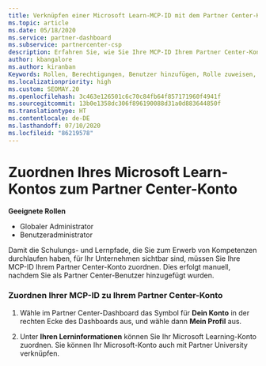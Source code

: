 ```yaml
---
title: Verknüpfen einer Microsoft Learn-MCP-ID mit dem Partner Center-Konto
ms.topic: article
ms.date: 05/18/2020
ms.service: partner-dashboard
ms.subservice: partnercenter-csp
description: Erfahren Sie, wie Sie Ihre MCP-ID Ihrem Partner Center-Konto zuordnen, damit für Ihr Unternehmen die Schulungs- und Lernpfade sichtbar sind, die Sie zum Erwerb von Kompetenzen durchlaufen haben.
author: kbangalore
ms.author: kiranban
Keywords: Rollen, Berechtigungen, Benutzer hinzufügen, Rolle zuweisen, Administrator, Agent, MCP-ID, Microsoft Learn
ms.localizationpriority: high
ms.custom: SEOMAY.20
ms.openlocfilehash: 3c463e126501c6c70c84fb64f857171960f4941f
ms.sourcegitcommit: 13b0e1358dc306f896190088d31a0d883644850f
ms.translationtype: HT
ms.contentlocale: de-DE
ms.lasthandoff: 07/10/2020
ms.locfileid: "86219578"
---
```

# <a name="associate-your-microsoft-learn-account-to-your-partner-center-account"></a>Zuordnen Ihres Microsoft Learn-Kontos zum Partner Center-Konto

**Geeignete Rollen**

- Globaler Administrator
- Benutzeradministrator

Damit die Schulungs- und Lernpfade, die Sie zum Erwerb von Kompetenzen durchlaufen haben, für Ihr Unternehmen sichtbar sind, müssen Sie Ihre MCP-ID Ihrem Partner Center-Konto zuordnen. Dies erfolgt manuell, nachdem Sie als Partner Center-Benutzer hinzugefügt wurden.

### <a name="how-to-associate-your-mcp-id-to-your-partner-center-account"></a>Zuordnen Ihrer MCP-ID zu Ihrem Partner Center-Konto

1. Wähle im Partner Center-Dashboard das Symbol für **Dein Konto** in der rechten Ecke des Dashboards aus, und wähle dann **Mein Profil** aus.

2. Unter **Ihren Lerninformationen** können Sie Ihr Microsoft Learning-Konto zuordnen. Sie können Ihr Microsoft-Konto auch mit Partner University verknüpfen.
